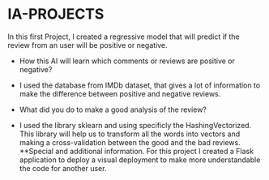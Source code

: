 # IA-PROJECTS
In this first Project, I created a regressive model that will predict if the review from an user will be positive or negative.
- How this AI will learn which comments or reviews are positive or negative?
+ I used the database from IMDb dataset, that gives a lot of information to make the difference between positive and negative reviews.
- What did you do to make a good analysis of the review?
+ I used the library sklearn and using specificly the HashingVectorized. This library will help us to transform all the words into vectors and making a cross-validation between the good and the bad reviews. 
**Special and additional information.
For this project I created a Flask application to deploy a visual deployment to make more understandable the code for another user.
